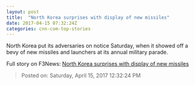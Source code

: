```yaml
---
layout: post
title:  "North Korea surprises with display of new missiles"
date: 2017-04-15 07:32:24Z
categories: cnn-com-top-stories
---
```


North Korea put its adversaries on notice Saturday, when it showed off a bevy of new missiles and launchers at its annual military parade.


Full story on F3News: [North Korea surprises with display of new missiles](http://www.f3nws.com/n/mKqhrG)

> Posted on: Saturday, April 15, 2017 12:32:24 PM
